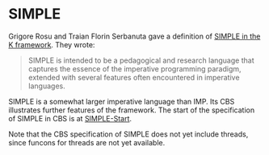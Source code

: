 SIMPLE
======

Grigore Rosu and Traian Florin Serbanuta gave a definition of 
[SIMPLE in the K framework]. They wrote:

> SIMPLE is intended to be a pedagogical and research language that captures
> the essence of the imperative programming paradigm, extended with several
> features often encountered in imperative languages. 

SIMPLE is a somewhat larger imperative language than IMP. Its CBS illustrates
further features of the framework. The start of the specification of SIMPLE in
CBS is at [SIMPLE-Start].

Note that the CBS specification of SIMPLE does not yet include threads, since
funcons for threads are not yet available.

[SIMPLE in the K framework]: http://fsl.cs.illinois.edu/index.php/K_Overview_and_SIMPLE_Case_Study

[SIMPLE-Start]: SIMPLE-cbs/SIMPLE/SIMPLE-Start/index.html

